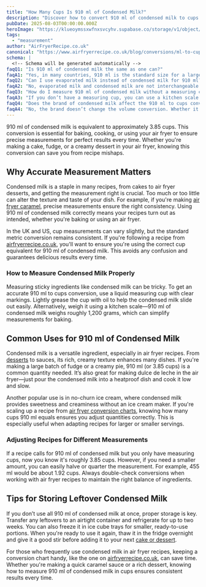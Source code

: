 ```yaml
---
title: "How Many Cups Is 910 ml of Condensed Milk?"
description: "Discover how to convert 910 ml of condensed milk to cups for perfect baking and air fryer recipes every time."
pubDate: 2025-08-03T00:00:00.000Z
heroImage: "https://klueoymssxwfnxsvcyhv.supabase.co/storage/v1/object/public/Shmucket/how-many-cups-is-910-ml-of-condensed-milk.webp"
tags:
  - "measurement"
author: "AirFryerRecipe.co.uk"
canonical: "https://www.airfryerrecipe.co.uk/blog/conversions/ml-to-cups/how-many-cups-is-910-ml-of-condensed-milk"
schema: |
  <!-- Schema will be generated automatically -->
faqQ1: "Is 910 ml of condensed milk the same as one can?"
faqA1: "Yes, in many countries, 910 ml is the standard size for a large can of condensed milk. This measurement is commonly used in baking and dessert recipes, making it easy to follow instructions without needing additional conversions."
faqQ2: "Can I use evaporated milk instead of condensed milk for 910 ml?"
faqA2: "No, evaporated milk and condensed milk are not interchangeable. Condensed milk is sweetened, while evaporated milk is unsweetened. Substituting one for the other will significantly alter the taste and texture of your recipe."
faqQ3: "How do I measure 910 ml of condensed milk without a measuring cup?"
faqA3: "If you don’t have a measuring cup, you can use a kitchen scale. 910 ml of condensed milk weighs approximately 1,200 grams. Alternatively, use tablespoons—1 cup is about 16 tablespoons, so 3.85 cups would be roughly 62 tablespoons."
faqQ4: "Does the brand of condensed milk affect the 910 ml to cups conversion?"
faqA4: "No, the brand doesn’t change the volume conversion. Whether it’s Nestlé, Carnation, or a store brand, 910 ml of condensed milk will always equal approximately 3.85 cups. The consistency may vary slightly, but the measurement remains the same."
---
```

<p>910 ml of condensed milk is equivalent to approximately 3.85 cups. This conversion is essential for baking, cooking, or using your air fryer to ensure precise measurements for perfect results every time. Whether you're making a cake, fudge, or a creamy dessert in your air fryer, knowing this conversion can save you from recipe mishaps.</p>  

<h2>Why Accurate Measurement Matters</h2>  
<p>Condensed milk is a staple in many recipes, from cakes to air fryer desserts, and getting the measurement right is crucial. Too much or too little can alter the texture and taste of your dish. For example, if you're making <a href=https://www.airfryerrecipe.co.uk/recipes>air fryer caramel</a>, precise measurements ensure the right consistency. Using 910 ml of condensed milk correctly means your recipes turn out as intended, whether you're baking or using an air fryer.</p>  

<p>In the UK and US, cup measurements can vary slightly, but the standard metric conversion remains consistent. If you're following a recipe from <a href=https://www.airfryerrecipe.co.uk>airfryerrecipe.co.uk</a>, you'll want to ensure you're using the correct cup equivalent for 910 ml of condensed milk. This avoids any confusion and guarantees delicious results every time.</p>  

<h3>How to Measure Condensed Milk Properly</h3>  
<p>Measuring sticky ingredients like condensed milk can be tricky. To get an accurate 910 ml to cups conversion, use a liquid measuring cup with clear markings. Lightly grease the cup with oil to help the condensed milk slide out easily. Alternatively, weigh it using a kitchen scale—910 ml of condensed milk weighs roughly 1,200 grams, which can simplify measurements for baking.</p>  

<h2>Common Uses for 910 ml of Condensed Milk</h2>  
<p>Condensed milk is a versatile ingredient, especially in air fryer recipes. From <a href=https://www.airfryerrecipe.co.uk/recipe-category/dessert>desserts</a> to sauces, its rich, creamy texture enhances many dishes. If you're making a large batch of fudge or a creamy pie, 910 ml (or 3.85 cups) is a common quantity needed. It’s also great for making dulce de leche in the air fryer—just pour the condensed milk into a heatproof dish and cook it low and slow.</p>  

<p>Another popular use is in no-churn ice cream, where condensed milk provides sweetness and creaminess without an ice cream maker. If you're scaling up a recipe from <a href=https://www.airfryerrecipe.co.uk/air-fryer-conversion-chart>air fryer conversion charts</a>, knowing how many cups 910 ml equals ensures you adjust quantities correctly. This is especially useful when adapting recipes for larger or smaller servings.</p>  

<h3>Adjusting Recipes for Different Measurements</h3>  
<p>If a recipe calls for 910 ml of condensed milk but you only have measuring cups, now you know it's roughly 3.85 cups. However, if you need a smaller amount, you can easily halve or quarter the measurement. For example, 455 ml would be about 1.92 cups. Always double-check conversions when working with air fryer recipes to maintain the right balance of ingredients.</p>  

<h2>Tips for Storing Leftover Condensed Milk</h2>  
<p>If you don’t use all 910 ml of condensed milk at once, proper storage is key. Transfer any leftovers to an airtight container and refrigerate for up to two weeks. You can also freeze it in ice cube trays for smaller, ready-to-use portions. When you're ready to use it again, thaw it in the fridge overnight and give it a good stir before adding it to your next <a href=https://www.airfryerrecipe.co.uk/recipe-category/cakes>cake or dessert</a>.</p>  

<p>For those who frequently use condensed milk in air fryer recipes, keeping a conversion chart handy, like the one on <a href=https://www.airfryerrecipe.co.uk>airfryerrecipe.co.uk</a>, can save time. Whether you're making a quick caramel sauce or a rich dessert, knowing how to measure 910 ml of condensed milk in cups ensures consistent results every time.</p>
